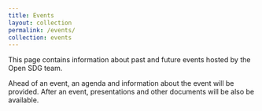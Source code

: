 ```yaml
---
title: Events
layout: collection
permalink: /events/
collection: events
---
```


This page contains information about past and future events hosted by the Open SDG team.

Ahead of an event, an agenda and information about the event will be provided. After an event, presentations and other documents will be also be available.
